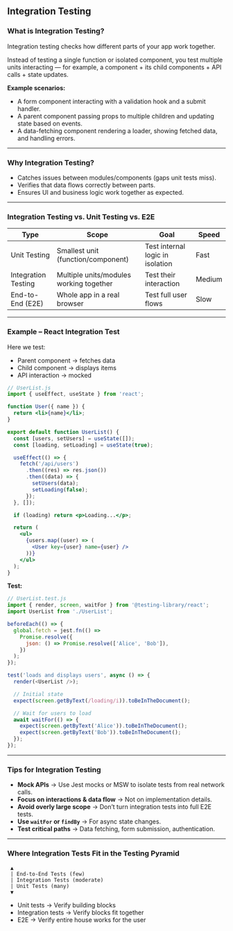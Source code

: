 ## Integration Testing

### What is Integration Testing?

Integration testing checks how different parts of your app work together.

Instead of testing a single function or isolated component, you test multiple units interacting — for example, a component + its child components + API calls + state updates.

**Example scenarios:**

- A form component interacting with a validation hook and a submit handler.
- A parent component passing props to multiple children and updating state based on events.
- A data-fetching component rendering a loader, showing fetched data, and handling errors.

---

### Why Integration Testing?

- Catches issues between modules/components (gaps unit tests miss).
- Verifies that data flows correctly between parts.
- Ensures UI and business logic work together as expected.

---

### Integration Testing vs. Unit Testing vs. E2E

| Type                | Scope                                   | Goal                             | Speed  |
| ------------------- | --------------------------------------- | -------------------------------- | ------ |
| Unit Testing        | Smallest unit (function/component)      | Test internal logic in isolation | Fast   |
| Integration Testing | Multiple units/modules working together | Test their interaction           | Medium |
| End-to-End (E2E)    | Whole app in a real browser             | Test full user flows             | Slow   |

---

### Example – React Integration Test

Here we test:

- Parent component → fetches data
- Child component → displays items
- API interaction → mocked

```jsx
// UserList.js
import { useEffect, useState } from 'react';

function User({ name }) {
  return <li>{name}</li>;
}

export default function UserList() {
  const [users, setUsers] = useState([]);
  const [loading, setLoading] = useState(true);

  useEffect(() => {
    fetch('/api/users')
      .then((res) => res.json())
      .then((data) => {
        setUsers(data);
        setLoading(false);
      });
  }, []);

  if (loading) return <p>Loading...</p>;

  return (
    <ul>
      {users.map((user) => (
        <User key={user} name={user} />
      ))}
    </ul>
  );
}
```

**Test:**

```js
// UserList.test.js
import { render, screen, waitFor } from '@testing-library/react';
import UserList from './UserList';

beforeEach(() => {
  global.fetch = jest.fn(() =>
    Promise.resolve({
      json: () => Promise.resolve(['Alice', 'Bob']),
    })
  );
});

test('loads and displays users', async () => {
  render(<UserList />);

  // Initial state
  expect(screen.getByText(/loading/i)).toBeInTheDocument();

  // Wait for users to load
  await waitFor(() => {
    expect(screen.getByText('Alice')).toBeInTheDocument();
    expect(screen.getByText('Bob')).toBeInTheDocument();
  });
});
```

---

### Tips for Integration Testing

- **Mock APIs** → Use Jest mocks or MSW to isolate tests from real network calls.
- **Focus on interactions & data flow** → Not on implementation details.
- **Avoid overly large scope** → Don’t turn integration tests into full E2E tests.
- **Use `waitFor` or `findBy`** → For async state changes.
- **Test critical paths** → Data fetching, form submission, authentication.

---

### Where Integration Tests Fit in the Testing Pyramid

     ▲
     | End-to-End Tests (few)
     | Integration Tests (moderate)
     | Unit Tests (many)
     ▼

- Unit tests → Verify building blocks
- Integration tests → Verify blocks fit together
- E2E → Verify entire house works for the user
